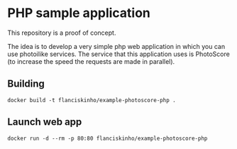 # PHP sample application

This repository is a proof of concept.

The idea is to develop a very simple php web application in which you can use photoilike services. The service that this application uses is PhotoScore (to increase the speed the requests are made in parallel).

## Building

```
docker build -t flanciskinho/example-photoscore-php .
```

## Launch web app

```
docker run -d --rm -p 80:80 flanciskinho/example-photoscore-php
```
